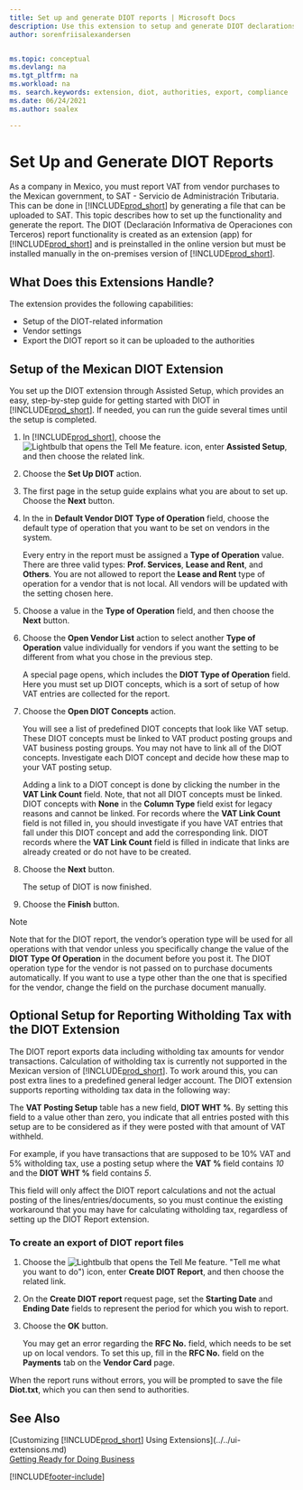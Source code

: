 ```yaml
---
title: Set up and generate DIOT reports | Microsoft Docs
description: Use this extension to setup and generate DIOT declarations in Business Central for the Mexican authorities.
author: sorenfriisalexandersen


ms.topic: conceptual
ms.devlang: na
ms.tgt_pltfrm: na
ms.workload: na
ms. search.keywords: extension, diot, authorities, export, compliance
ms.date: 06/24/2021
ms.author: soalex

---
```


# Set Up and Generate DIOT Reports

As a company in Mexico, you must report VAT from vendor purchases to the Mexican government, to SAT - Servicio de Administración Tributaria. This can be done in [!INCLUDE[prod_short](../../includes/prod_short.md)] by generating a file that can be uploaded to SAT. This topic describes how to set up the functionality and generate the report. The DIOT (Declaración Informativa de Operaciones con Terceros) report functionality is created as an extension (app) for [!INCLUDE[prod_short](../../includes/prod_short.md)] and is preinstalled in the online version but must be installed manually in the on-premises version of [!INCLUDE[prod_short](../../includes/prod_short.md)].

## What Does this Extensions Handle?
The extension provides the following capabilities:
* Setup of the DIOT-related information
* Vendor settings
* Export the DIOT report so it can be uploaded to the authorities

## Setup of the Mexican DIOT Extension
You set up the DIOT extension through Assisted Setup, which provides an easy, step-by-step guide for getting started with DIOT in [!INCLUDE[prod_short](../../includes/prod_short.md)]. If needed, you can run the guide several times until the setup is completed.

1. In [!INCLUDE[prod_short](../../includes/prod_short.md)], choose the ![Lightbulb that opens the Tell Me feature.](../../media/ui-search/search_small.png "Tell me what you want to do") icon, enter **Assisted Setup**, and then choose the related link.  
2. Choose the **Set Up DIOT** action.
3. The first page in the setup guide explains what you are about to set up. Choose the **Next** button.
4. In the in **Default Vendor DIOT Type of Operation** field, choose the default type of operation that you want to be set on vendors in the system.

    Every entry in the report must be assigned a **Type of Operation** value. There are three valid types: **Prof. Services**, **Lease and Rent**, and **Others**. You are not allowed to report the **Lease and Rent** type of operation for a vendor that is not local. All vendors will be updated with the setting chosen here.

5. Choose a value in the **Type of Operation** field, and then choose the **Next** button.
6. Choose the **Open Vendor List** action to select another **Type of Operation** value individually for vendors if you want the setting to be different from what you chose in the previous step.

    A special page opens, which includes the **DIOT Type of Operation** field. Here you must set up DIOT concepts, which is a sort of setup of how VAT entries are collected for the report.
7. Choose the **Open DIOT Concepts** action.

    You will see a list of predefined DIOT concepts that look like VAT setup. These DIOT concepts must be linked to VAT product posting groups and VAT business posting groups. You may not have to link all of the DIOT concepts. Investigate each DIOT concept and decide how these map to your VAT posting setup.

    Adding a link to a DIOT concept is done by clicking the number in the **VAT Link Count** field. Note, that not all DIOT concepts must be linked. DIOT concepts with **None** in the **Column Type** field exist for legacy reasons and cannot be linked. For records where the **VAT Link Count** field is not filled in, you should investigate if you have VAT entries that fall under this DIOT concept and add the corresponding link. DIOT records where the **VAT Link Count** field is filled in indicate that links are already created or do not have to be created.

8. Choose the **Next** button.

    The setup of DIOT is now finished.
9. Choose the **Finish** button.

> [!Note]
> Note that for the DIOT report, the vendor’s operation type will be used for all operations with that vendor unless you specifically change the value of the **DIOT Type Of Operation** in the document before you post it. The DIOT operation type for the vendor is not passed on to purchase documents automatically. If you want to use a type other than the one that is specified for the vendor, change the field on the purchase document manually.

## Optional Setup for Reporting Witholding Tax with the DIOT Extension
The DIOT report exports data including witholding tax amounts for vendor transactions. Calculation of witholding tax is currently not supported in the Mexican version of [!INCLUDE[prod_short](../../includes/prod_short.md)]. To work around this, you can post extra lines to a predefined general ledger account. The DIOT extension supports reporting witholding tax data in the following way:

The **VAT Posting Setup** table has a new field, **DIOT WHT %**. By setting this field to a value other than zero, you indicate that all entries posted with this setup are to be considered as if they were posted with that amount of VAT withheld.

For example, if you have transactions that are supposed to be 10% VAT and 5% witholding tax, use a posting setup where the **VAT %** field contains *10* and the **DIOT WHT %** field contains *5*.  

This field will only affect the DIOT report calculations and not the actual posting of the lines/entries/documents, so you must continue the existing workaround that you may have for calculating witholding tax, regardless of setting up the DIOT Report extension.

### To create an export of DIOT report files  
1. Choose the ![Lightbulb that opens the Tell Me feature.](../../media/ui-search/search_small.png) "Tell me what you want to do") icon, enter **Create DIOT Report**, and then choose the related link.  
2. On the **Create DIOT report** request page, set the **Starting Date** and **Ending Date** fields to represent the period for which you wish to report.
3. Choose the **OK** button.

    You may get an error regarding the **RFC No.** field, which needs to be set up on local vendors. To set this up, fill in the **RFC No.** field on the **Payments** tab on the **Vendor Card** page.

When the report runs without errors, you will be prompted to save the file **Diot.txt**, which you can then send to authorities.

## See Also
[Customizing [!INCLUDE[prod_short](../../includes/prod_short.md)] Using Extensions](../../ui-extensions.md)  
[Getting Ready for Doing Business](../../ui-get-ready-business.md)


[!INCLUDE[footer-include](../../includes/footer-banner.md)]
